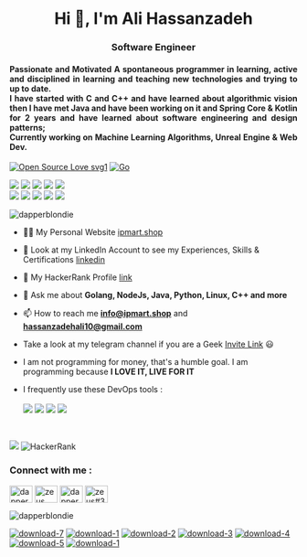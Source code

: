 
</div>
<h1 align="center">Hi 👋, I'm Ali Hassanzadeh</h1>
<h3 align="center">Software Engineer</h3>
<h4 align="Justify"> Passionate and Motivated
A spontaneous programmer in learning, active and disciplined in learning and teaching new
technologies and trying to up to date.<br>
I have started with C and C++ and have learned about algorithmic vision then I have met Java and have been working on it and Spring Core & Kotlin for 2 years and have learned about software engineering and design patterns; <br> Currently working on Machine Learning Algorithms, Unreal Engine & Web Dev.
</h6>

[![Open Source Love svg1](https://badges.frapsoft.com/os/v1/open-source.svg?v=103)](https://github.com/ellerbrock/open-source-badges/)
[![Go](https://img.shields.io/badge/--00ADD8?logo=go&logoColor=ffffff)](https://golang.org/)

<img src="https://img.shields.io/badge/Android-3DDC84?style=for-the-badge&logo=android&logoColor=white" /> <img src="https://img.shields.io/badge/Fedora-294172?style=for-the-badge&logo=fedora&logoColor=white" /> <img src="https://img.shields.io/badge/manjaro-35BF5C?style=for-the-badge&logo=manjaro&logoColor=white" />
<img src="https://img.shields.io/badge/Windows-0078D6?style=for-the-badge&logo=windows&logoColor=white" />
<img src="https://img.shields.io/badge/Ubuntu-E95420?style=for-the-badge&logo=ubuntu&logoColor=white" /> 
<br>
<img src="https://img.shields.io/badge/windows%20terminal-4D4D4D?style=for-the-badge&logo=windows%20terminal&logoColor=white" /> <img src="https://img.shields.io/badge/oh_my_zsh-1A2C34?style=for-the-badge&logo=ohmyzsh&logoColor=white" /> <img src="https://img.shields.io/badge/alacritty-F46D01?style=for-the-badge&logo=alacritty&logoColor=white" /> <img src="https://img.shields.io/badge/Hyper-000000?style=for-the-badge&logo=hyper&logoColor=white" /> <img src="https://img.shields.io/badge/GNU%20Bash-4EAA25?style=for-the-badge&logo=GNU%20Bash&logoColor=white" /> 
<br>

<p align="left"> <img src="https://komarev.com/ghpvc/?username=Gharib110&label=Profile%20views&color=0e75b6&style=flat" alt="dapperblondie" /> </p>


- 👨‍💻 My Personal Website [ipmart.shop](https://ipmart.shop)

- 📝 Look at my LinkedIn Account to see my Experiences, Skills & Certifications [linkedin](https://www.linkedin.com/in/ali-hassanzadeh-63545a24a/)

- 🤩 My HackerRank Profile [link](https://www.hackerrank.com/profile/hassanzadehali10)

- 💬 Ask me about **Golang, NodeJs, Java, Python, Linux, C++ and more**

- 📫 How to reach me **info@ipmart.shop** and **hassanzadehali10@gmail.com**


-  Take a look at my telegram channel if you are a Geek [Invite Link](https://t.me/ipmartpanel) 😃

-  I am not programming for money, that's a humble goal. I am programming because **I LOVE IT, LIVE FOR IT**

-  I frequently use these DevOps tools : <br><br>
<img src="https://img.shields.io/badge/Jenkins-D24939?style=for-the-badge&logo=Jenkins&logoColor=white" /> <img src="https://img.shields.io/badge/TeamCity-000000?style=for-the-badge&logo=TeamCity&logoColor=white" /> <img src="https://img.shields.io/badge/Prometheus-000000?style=for-the-badge&logo=prometheus&labelColor=000000" /> <img src="https://img.shields.io/badge/Ansible-000000?style=for-the-badge&logo=ansible&logoColor=white" />

<br>

<img src="https://img.shields.io/badge/Coursera-0056D2?style=for-the-badge&logo=Coursera&logoColor=white" /> ![HackerRank](https://img.shields.io/badge/-Hackerrank-2EC866?style=for-the-badge&logo=HackerRank&logoColor=white)

<h3 align="left">Connect with me :</h3>
<p align="left">
<a href="https://twitter.com/iPmart_network" target="blank"><img align="center" src="https://raw.githubusercontent.com/rahuldkjain/github-profile-readme-generator/master/src/images/icons/Social/twitter.svg" alt="dapperblondie" height="30" width="40" /></a>
<a href="https://linkedin.com/in/ali-hassanzadeh-63545a24a" target="blank"><img align="center" src="https://raw.githubusercontent.com/rahuldkjain/github-profile-readme-generator/master/src/images/icons/Social/linked-in-alt.svg" alt="zeus" height="30" width="40" /></a>
<a href="https://www.leetcode.com/dapperblondie" target="blank"><img align="center" src="https://raw.githubusercontent.com/rahuldkjain/github-profile-readme-generator/master/src/images/icons/Social/leet-code.svg" alt="dapperblondie" height="30" width="40" /></a>
<a href="https://discord.gg/****" target="blank"><img align="center" src="https://raw.githubusercontent.com/rahuldkjain/github-profile-readme-generator/master/src/images/icons/Social/discord.svg" alt="zeus#3940" height="30" width="40" /></a>
</p>





<p><img align="center" src="https://github-readme-streak-stats.herokuapp.com/?user=Gharib110&" alt="dapperblondie" /></p>


<a href="https://ibb.co/T2Z7Y29"><img src="https://i.ibb.co/T2Z7Y29/download-7.png" alt="download-7" border="0"></a>
<a href="https://ibb.co/1dNdrQ6"><img src="https://i.ibb.co/1dNdrQ6/download-1.png" alt="download-1" border="0"></a>
<a href="https://ibb.co/TcgstBw"><img src="https://i.ibb.co/TcgstBw/download-2.png" alt="download-2" border="0"></a>
<a href="https://ibb.co/GcbxcSD"><img src="https://i.ibb.co/GcbxcSD/download-3.png" alt="download-3" border="0"></a>
<a href="https://ibb.co/r0VtZ4X"><img src="https://i.ibb.co/r0VtZ4X/download-4.png" alt="download-4" border="0"></a>
<a href="https://ibb.co/6Wc1K0Y"><img src="https://i.ibb.co/6Wc1K0Y/download-5.png" alt="download-5" border="0"></a>
<a href="https://ibb.co/1dNdrQ6"><img src="https://i.ibb.co/1dNdrQ6/download-1.png" alt="download-1" border="0"></a>
